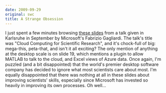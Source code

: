 ```yaml
---
date: 2009-09-29
original: swc
title: A Strange Obsession
---
```


I just spent a few minutes browsing
<a href="http://research.microsoft.com/pubs/102785/GridKA_2009.pdf">these slides</a>
from a talk given in Karlsruhe in September by Microsoft's
Fabrizio Gagliardi.  The talk's title was "Cloud Computing for
Scientific Research", and it's chock-full of big: mega-this,
peta-that, and isn't it all exciting? The only mention of anything at
the desktop scale is on slide 19, which mentions a plugin to allow
MATLAB to talk to the cloud, and Excel views of Azure data. Once
again, I'm puzzled (and a bit disappointed) that the world's premier
desktop software company has decided to ignore
what most scientists care about most. I'm equally disappointed that there was nothing at
all in these slides about improving scientists' skills, especially
since Microsoft has invested so heavily in improving its own
processes. Oh well…
